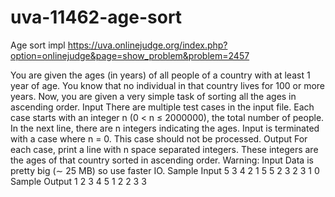 # uva-11462-age-sort
Age sort impl
https://uva.onlinejudge.org/index.php?option=onlinejudge&page=show_problem&problem=2457

You are given the ages (in years) of all people of a country with at least 1 year of age. You know that
no individual in that country lives for 100 or more years. Now, you are given a very simple task of
sorting all the ages in ascending order.
Input
There are multiple test cases in the input file. Each case starts with an integer n (0 < n ≤ 2000000), the
total number of people. In the next line, there are n integers indicating the ages. Input is terminated
with a case where n = 0. This case should not be processed.
Output
For each case, print a line with n space separated integers. These integers are the ages of that country
sorted in ascending order.
Warning: Input Data is pretty big (∼ 25 MB) so use faster IO.
Sample Input
5
3 4 2 1 5
5
2 3 2 3 1
0
Sample Output
1 2 3 4 5
1 2 2 3 3
